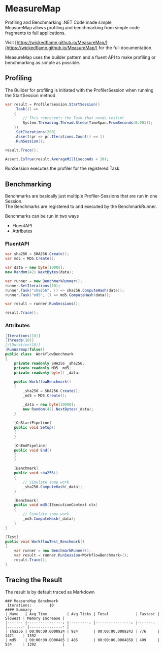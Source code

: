 # MeasureMap
Profiling and Benchmarking .NET Code made simple  
MeasureMap allows profiling and benchmarking from simple code fragments to full applications.
  
Visit [https://wickedflame.github.io/MeasureMap/](https://wickedflame.github.io/MeasureMap/) for the full documentation.
  
MeasureMap uses the builder pattern and a fluent API to make profiling or benchmarking as simple as possible.
  
## Profiling
The Builder for profiling is initiated with the ProfilerSession when running the StartSession method.
  
```csharp
var result = ProfilerSession.StartSession()
	.Task(() => 
	{
		// This represents the Task that needs testint
		System.Threading.Thread.Sleep(TimeSpan.FromSeconds(0.001));
	})
	.SetIterations(200)
	.Assert(pr => pr.Iterations.Count() == 1)
	.RunSession();

result.Trace();

Assert.IsTrue(result.AverageMilliseconds < 20);
```
RunSession executes the profiler for the registered Task.

## Benchmarking
Benchmarks are basically just multiple Profiler-Sessions that are run in one Session.  
The Benchmarks are registered to and executed by the BenchmarkRunner.
  
Benchmarks can be run in two ways
- FluentAPI
- Attributes

### FluentAPI
```csharp
var sha256 = SHA256.Create();
var md5 = MD5.Create();

var data = new byte[10000];
new Random(42).NextBytes(data);

var runner = new BenchmarkRunner();
runner.SetIterations(10);
runner.Task("sha256", () => sha256.ComputeHash(data));
runner.Task("md5", () => md5.ComputeHash(data));

var result = runner.RunSessions();

result.Trace();
```
### Attributes
```csharp
[Iterations(10)]
[Threads(10)]
//[Duration(10)]
[RunWarmup(false)]
public class  WorkflowBenchmark
{
    private readonly SHA256 _sha256;
    private readonly MD5 _md5;
    private readonly byte[] _data;
    
    public WorkflowBenchmark()
    {
        _sha256 = SHA256.Create();
        _md5 = MD5.Create();

        _data = new byte[10000];
        new Random(42).NextBytes(_data);
    }
    
    [OnStartPipeline]
    public void Setup()
    {
    }

    [OnEndPipeline]
    public void End()
    {
    }

    [Benchmark]
    public void sha256()
    {
        // Simulate some work
        _sha256.ComputeHash(_data);
    }

    [Benchmark]
    public void md5(IExecutionContext ctx)
    {
        // Simulate some work
        _md5.ComputeHash(_data);
    }
}
```
```csharp
[Test]
public void WorkflowTest_Benchmark()
{
    var runner = new BenchmarkRunner();
    var result = runner.RunSession<WorkflowBenchmark>();
    result.Trace();
}
```

## Tracing the Result
The result is by default traced as Markdown  
```
### MeasureMap Benchmark
 Iterations:		10
#### Summary
| Name   | Avg Time         | Avg Ticks | Total            | Fastest | Slowest | Memory Increase |
|------- |----------------: |---------: |----------------: |-------: |-------: |---------------: |
| sha256 | 00:00:00.0000924 | 924       | 00:00:00.0009243 | 776     | 1471    | 1392            |
| md5    | 00:00:00.0000485 | 485       | 00:00:00.0004858 | 409     | 534     | 1392            |
```

